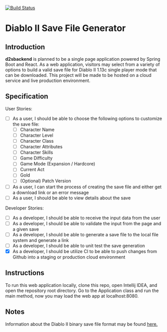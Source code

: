 [![Build Status](https://travis-ci.org/IamTechknow/d2sbackend.svg?branch=master)](https://travis-ci.org/IamTechknow/d2sbackend)
# Diablo II Save File Generator

## Introduction
**d2sbackend** is planned to be a single page application powered by Spring Boot and React. As a web application, visitors may select from a variety of options to build a valid save file for Diablo II 1.13c single player mode that can be downloaded. This project will be made to be hosted on a cloud service and live production environment.

## Specification

User Stories:

* [ ] As a user, I should be able to choose the following options to customize the save file:
  * [ ] Character Name
  * [ ] Character Level
  * [ ] Character Class
  * [ ] Character Attributes
  * [ ] Character Skills
  * [ ] Game Difficulty
  * [ ] Game Mode (Expansion / Hardcore)
  * [ ] Current Act
  * [ ] Gold
  * [ ] (Optional) Patch Version
* [ ] As a user, I can start the process of creating the save file and either get a download link or an error message
* [ ] As a user, I should be able to view details about the save

Developer Stories:

* [ ] As a developer, I should be able to receive the input data from the user
* [ ] As a developer, I should be able to validate the input from the page and a given save
* [ ] As a developer, I should be able to generate a save file to the local file system and generate a link
* [ ] As a developer, I should be able to unit test the save generation
* [X] As a developer, I should be utilize CI to be able to push changes from Github into a staging or production cloud environment

## Instructions
To run this web application locally, clone this repo, open Intellij IDEA, and open the repository root directory.
Go to the Application class and run the main method, now you may load the web app at localhost:8080.

## Notes

Information about the Diablo II binary save file format may be found [here.](https://github.com/nokka/d2s)

